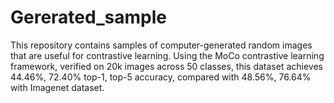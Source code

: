 # Gererated_sample
This repository contains samples of computer-generated random images that are useful for contrastive learning. Using the MoCo contrastive learning framework, verified on 20k images across 50 classes, this dataset achieves 44.46%, 72.40% top-1, top-5 accuracy, compared with 48.56%, 76.64% with Imagenet dataset. 
